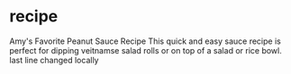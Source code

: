 # recipe
Amy's Favorite Peanut Sauce Recipe
This quick and easy sauce recipe is perfect for dipping veitnamse salad rolls or on top of a salad or rice bowl.
last line changed locally